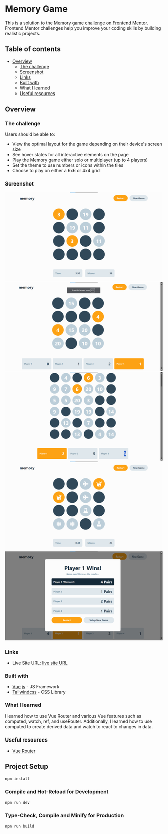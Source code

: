 # Memory Game

This is a solution to the [Memory game challenge on Frontend Mentor](https://www.frontendmentor.io/challenges/memory-game-vse4WFPvM). Frontend Mentor challenges help you improve your coding skills by building realistic projects.

## Table of contents

- [Overview](#overview)
  - [The challenge](#the-challenge)
  - [Screenshot](#screenshot)
  - [Links](#links)
  - [Built with](#built-with)
  - [What I learned](#what-i-learned)
  - [Useful resources](#useful-resources)

## Overview

### The challenge

Users should be able to:

- View the optimal layout for the game depending on their device's screen size
- See hover states for all interactive elements on the page
- Play the Memory game either solo or multiplayer (up to 4 players)
- Set the theme to use numbers or icons within the tiles
- Choose to play on either a 6x6 or 4x4 grid

### Screenshot

![demo](./public/solo_num.png) ![demo](./public/multi_num.png) ![demo](./public/6x6.png) ![demo](./public/solo_icons.png) ![demo](./public/endGame.png)

### Links

- Live Site URL: [live site URL](https://memory-game-nu-roan.vercel.app/)



### Built with

- [Vue js](https://vuejs.org/) - JS Framework
- [Tailwindcss](https://tailwindcss.com/) - CSS Library

### What I learned

I learned how to use Vue Router and various Vue features such as computed, watch, ref, and useRouter.
Additionally, I learned how to use computed to create derived data and watch to react to changes in data.

### Useful resources

- [Vue Router](https://router.vuejs.org/)





## Project Setup

```sh
npm install
```

### Compile and Hot-Reload for Development

```sh
npm run dev
```

### Type-Check, Compile and Minify for Production

```sh
npm run build
```
